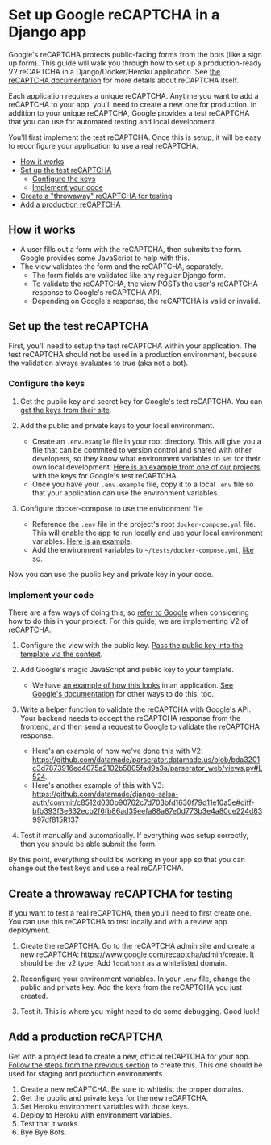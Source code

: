 # Set up Google reCAPTCHA in a Django app
Google's reCAPTCHA protects public-facing forms from the bots (like a sign up form). This guide will walk you through how to set up a production-ready V2 reCAPTCHA in a Django/Docker/Heroku application. See [the reCAPTCHA documentation](https://developers.google.com/recaptcha/intro) for more details about reCAPTCHA itself.

Each application requires a unique reCAPTCHA. Anytime you want to add a reCAPTCHA to your app, you'll need to create a new one for production. In addition to your unique reCAPTCHA, Google provides a test reCAPTCHA that you can use for automated testing and local development. 

You'll first implement the test reCAPTCHA. Once this is setup, it will be easy to reconfigure your application to use a real reCAPTCHA.

- [How it works](#how-it-works)
- [Set up the test reCAPTCHA](#set-up-the-test-recaptcha)
  - [Configure the keys](#configure-the-keys)
  - [Implement your code](#implement-your-code)
- [Create a "throwaway" reCAPTCHA for testing](#create-a-throwaway-recaptcha-for-testing)
- [Add a production reCAPTCHA](#add-a-production-recaptcha)

## How it works
- A user fills out a form with the reCAPTCHA, then submits the form. Google provides some JavaScript to help with this.
- The view validates the form and the reCAPTCHA, separately.
  - The form fields are validated like any regular Django form.
  - To validate the reCAPTCHA, the view POSTs the user's reCAPTCHA response to Google's reCAPTCHA API.
  - Depending on Google's response, the reCAPTCHA is valid or invalid.

## Set up the test reCAPTCHA
First, you'll need to setup the test reCAPTCHA within your application. The test reCAPTCHA should not be used in a production environment, because the validation always evaluates to true (aka not a bot).

### Configure the keys
1. Get the public key and secret key for Google's test reCAPTCHA. You can [get the keys from their site](https://developers.google.com/recaptcha/docs/faq#id-like-to-run-automated-tests-with-recaptcha.-what-should-i-do).


2. Add the public and private keys to your local environment. 
    - Create an `.env.example` file in your root directory. This will give you a file that can be commited to version control and shared with other developers, so they know what environment variables to set for their own local development. [Here is an example from one of our projects](https://github.com/datamade/parserator.datamade.us/blob/bda3201c3d7873916ed4075a2102b5805fad9a3a/.env.example#L9), with the keys for Google's test reCAPTCHA.
    - Once you have your `.env.example` file, copy it to a local `.env` file so that your application can use the environment variables.

3. Configure docker-compose to use the environment file
    - Reference the `.env` file in the project's root `docker-compose.yml` file. This will enable the app to run locally and use your local environment variables. [Here is an example](https://github.com/datamade/parserator.datamade.us/blob/bda3201c3d7873916ed4075a2102b5805fad9a3a/docker-compose.yml#L26).
    - Add the environment variables to `~/tests/docker-compose.yml`, [like so](https://github.com/datamade/parserator.datamade.us/blob/bda3201c3d7873916ed4075a2102b5805fad9a3a/tests/docker-compose.yml#L13).

Now you can use the public key and private key in your code.

### Implement your code
There are a few ways of doing this, so [refer to Google](https://developers.google.com/recaptcha/intro) when considering how to do this in your project. For this guide, we are implementing V2 of reCAPTCHA.

1. Configure the view with the public key. [Pass the public key into the template via the context](https://github.com/datamade/parserator.datamade.us/blob/bda3201c3d7873916ed4075a2102b5805fad9a3a/parserator_web/views.py#L519).

2. Add Google's magic JavaScript and public key to your template.
    -  We have [an example of how this looks](https://github.com/datamade/parserator.datamade.us/blob/bda3201c3d7873916ed4075a2102b5805fad9a3a/parserator_web/templates/parserator_web/sign_up.html#L53) in an application. [See Google's documentation](https://developers.google.com/recaptcha/docs/display#auto_render) for other ways to do this, too.

3. Write a helper function to validate the reCAPTCHA with Google's API. Your backend needs to accept the reCAPTCHA response from the frontend, and then send a request to Google to validate the reCAPTCHA response. 
    - Here's an example of how we've done this with V2: https://github.com/datamade/parserator.datamade.us/blob/bda3201c3d7873916ed4075a2102b5805fad9a3a/parserator_web/views.py#L524.
    - Here's another example of this with V3: https://github.com/datamade/django-salsa-auth/commit/c8512d030b90762c7d703bfd1630f79d11e10a5e#diff-bfb393f3e832ecb2f6fb86ad35eefa88a87e0d773b3e4a80ce224d83997df815R137

5. Test it manually and automatically. If everything was setup correctly, then you should be able submit the form. 

By this point, everything should be working in your app so that you can change out the test keys and use a real reCAPTCHA.

## Create a throwaway reCAPTCHA for testing
If you want to test a real reCAPTCHA, then you'll need to first create one. You can use this reCAPTCHA to test locally and with a review app deployment.

1. Create the reCAPTCHA. Go to the reCAPTCHA admin site and create a new reCAPTCHA: https://www.google.com/recaptcha/admin/create. It should be the v2 type. Add `localhost` as a whitelisted domain.

2. Reconfigure your environment variables. In your `.env` file, change the public and private key. Add the keys from the reCAPTCHA you just created.

3.  Test it. This is where you might need to do some debugging. Good luck!

## Add a production reCAPTCHA
Get with a project lead to create a new, official reCAPTCHA for your app. [Follow the steps from the previous section](#create-a-throwaway-recaptcha-for-testing) to create this. This one should be used for staging and production environments. 

1. Create a new reCAPTCHA. Be sure to whitelist the proper domains.
2. Get the public and private keys for the new reCAPTCHA.
3. Set Heroku environment variables with those keys.
4. Deploy to Heroku with environment variables.
5. Test that it works.
6. Bye Bye Bots.
